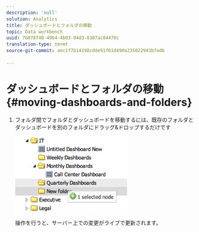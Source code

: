 ```yaml
---
description: 'null'
solution: Analytics
title: ダッシュボードとフォルダの移動
topic: Data workbench
uuid: 7b878f40-4964-4b03-94d3-8387ac84470c
translation-type: tm+mt
source-git-commit: aec1f7b14198cdde91f61d490a235022943bfedb

---
```



# ダッシュボードとフォルダの移動{#moving-dashboards-and-folders}

1. フォルダ間でフォルダとダッシュボードを移動するには、既存のフォルダとダッシュボードを別のフォルダにドラッグ&amp;ドロップするだけです

   ![](assets/move_folder.png)

   操作を行うと、サーバー上での変更がライブで更新されます。
